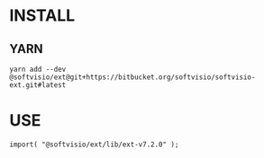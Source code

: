 # INSTALL

## YARN

```
yarn add --dev @softvisio/ext@git+https://bitbucket.org/softvisio/softvisio-ext.git#latest
```

# USE

```
import( "@softvisio/ext/lib/ext-v7.2.0" );
```
